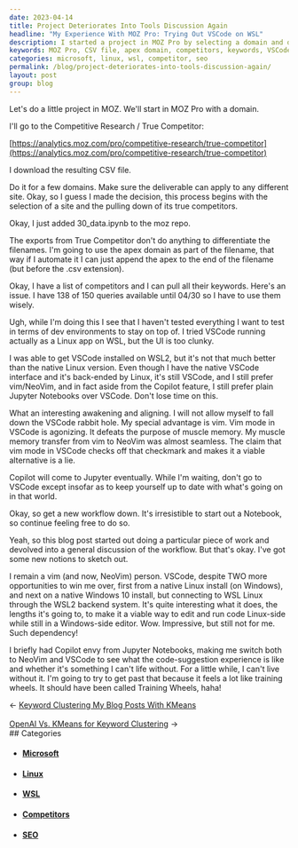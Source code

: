 ```yaml
---
date: 2023-04-14
title: Project Deteriorates Into Tools Discussion Again
headline: "My Experience With MOZ Pro: Trying Out VSCode on WSL"
description: I started a project in MOZ Pro by selecting a domain and downloading the CSV file. I then added 30_data.ipynb to the repo, using the apex domain as part of the filename. After that, I had a list of competitors and I could pull their keywords. I was tempted to try VSCode running as a Linux app on WSL, but the UI was too clunky. I share my experience in this blog post.
keywords: MOZ Pro, CSV file, apex domain, competitors, keywords, VSCode, Linux, WSL, UI, clunky
categories: microsoft, linux, wsl, competitor, seo
permalink: /blog/project-deteriorates-into-tools-discussion-again/
layout: post
group: blog
---
```



Let's do a little project in MOZ. We'll start in MOZ Pro with a domain.

I'll go to the Competitive Research / True Competitor:

[https://analytics.moz.com/pro/competitive-research/true-competitor](https://analytics.moz.com/pro/competitive-research/true-competitor)

I download the resulting CSV file.

Do it for a few domains. Make sure the deliverable can apply to any different
site. Okay, so I guess I made the decision, this process begins with the
selection of a site and the pulling down of its true competitors.

Okay, I just added 30_data.ipynb to the moz repo.

The exports from True Competitor don't do anything to differentiate the
filenames. I'm going to use the apex domain as part of the filename, that way
if I automate it I can just append the apex to the end of the filename (but
before the .csv extension).

Okay, I have a list of competitors and I can pull all their keywords. Here's an
issue. I have 138 of 150 queries available until 04/30 so I have to use them
wisely.

Ugh, while I'm doing this I see that I haven't tested everything I want to test
in terms of dev environments to stay on top of. I tried VSCode running actually
as a Linux app on WSL, but the UI is too clunky.

I was able to get VSCode installed on WSL2, but it's not that much better than
the native Linux version. Even though I have the native VSCode interface and
it's back-ended by Linux, it's still VSCode, and I still prefer vim/NeoVim, and
in fact aside from the Copilot feature, I still prefer plain Jupyter Notebooks
over VSCode. Don't lose time on this.

What an interesting awakening and aligning. I will not allow myself to fall
down the VSCode rabbit hole. My special advantage is vim. Vim mode in VSCode is
agonizing. It defeats the purpose of muscle memory. My muscle memory transfer
from vim to NeoVim was almost seamless. The claim that vim mode in VSCode
checks off that checkmark and makes it a viable alternative is a lie.

Copilot will come to Jupyter eventually. While I'm waiting, don't go to VSCode
except insofar as to keep yourself up to date with what's going on in that
world.

Okay, so get a new workflow down. It's irresistible to start out a Notebook, so
continue feeling free to do so.

Yeah, so this blog post started out doing a particular piece of work and
devolved into a general discussion of the workflow. But that's okay. I've got
some new notions to sketch out.

I remain a vim (and now, NeoVim) person. VSCode, despite TWO more opportunities
to win me over, first from a native Linux install (on Windows), and next on a
native Windows 10 install, but connecting to WSL Linux through the WSL2 backend
system. It's quite interesting what it does, the lengths it's going to, to make
it a viable way to edit and run code Linux-side while still in a Windows-side
editor. Wow. Impressive, but still not for me. Such dependency!

I briefly had Copilot envy from Jupyter Notebooks, making me switch both to
NeoVim and VSCode to see what the code-suggestion experience is like and
whether it's something I can't life without. For a little while, I can't live
without it. I'm going to try to get past that because it feels a lot like
training wheels. It should have been called Training Wheels, haha!


<div class="arrow-links"><div class="post-nav-prev"><span class="arrow">&larr;&nbsp;</span><a href="/blog/keyword-clustering-my-blog-posts-with-kmeans/">Keyword Clustering My Blog Posts With KMeans</a></div> &nbsp; <div class="post-nav-next"><a href="/blog/openai-vs-kmeans-for-keyword-clustering/">OpenAI Vs. KMeans for Keyword Clustering</a><span class="arrow">&nbsp;&rarr;</span></div></div>
## Categories

<ul>
<li><h4><a href='/microsoft/'>Microsoft</a></h4></li>
<li><h4><a href='/linux/'>Linux</a></h4></li>
<li><h4><a href='/wsl/'>WSL</a></h4></li>
<li><h4><a href='/competitor/'>Competitors</a></h4></li>
<li><h4><a href='/seo/'>SEO</a></h4></li></ul>